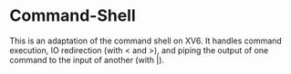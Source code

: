 # Command-Shell

This is an adaptation of the command shell on XV6. It handles command execution, IO redirection (with < and >), and piping the output of one command to the input of another (with |).

